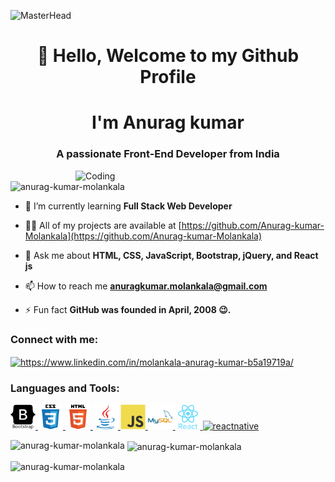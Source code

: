 ![MasterHead](https://user-images.githubusercontent.com/95478989/198955082-6e78ebb5-e1e4-49f9-8d32-6e5af3984dcd.gif)
<h1 align="center"> 👋 Hello, Welcome to my Github Profile</h1>
<h1 align="center"> I'm Anurag kumar</h1>
<h3 align="center">A passionate Front-End Developer from India</h3>
<img align="right" alt="Coding" width="400" src="https://camo.githubusercontent.com/b0476e711d948b5db51678ba19f80da25ccc88d5893852563e216ad833cbeb55/68747470733a2f2f63646e2e66696c65737461636b636f6e74656e742e636f6d2f6566625352313868543575524b756f307a6f4d41"></img>

<p align="left"> <img src="https://komarev.com/ghpvc/?username=anurag-kumar-molankala&label=Profile%20views&color=0e75b6&style=flat" alt="anurag-kumar-molankala" /> </p>

- 🌱 I’m currently learning **Full Stack Web Developer**

- 👨‍💻 All of my projects are available at [https://github.com/Anurag-kumar-Molankala](https://github.com/Anurag-kumar-Molankala)

- 💬 Ask me about **HTML, CSS, JavaScript, Bootstrap, jQuery, and React js**

- 📫 How to reach me **anuragkumar.molankala@gmail.com**

- ⚡ Fun fact **GitHub was founded in April, 2008 😉.**

<h3 align="left">Connect with me:</h3>
<p align="left">
<a href="https://www.linkedin.com/in/molankala-anurag-kumar-b5a19719a" target="blank"><img align="center" src="https://raw.githubusercontent.com/rahuldkjain/github-profile-readme-generator/master/src/images/icons/Social/linked-in-alt.svg" alt="https://www.linkedin.com/in/molankala-anurag-kumar-b5a19719a/" height="30" width="40" /></a>
</p>

<h3 align="left">Languages and Tools:</h3>
<p align="left"> <a href="https://getbootstrap.com" target="_blank" rel="noreferrer"> <img src="https://raw.githubusercontent.com/devicons/devicon/master/icons/bootstrap/bootstrap-plain-wordmark.svg" alt="bootstrap" width="40" height="40"/> </a> <a href="https://www.w3schools.com/css/" target="_blank" rel="noreferrer"> <img src="https://raw.githubusercontent.com/devicons/devicon/master/icons/css3/css3-original-wordmark.svg" alt="css3" width="40" height="40"/> </a> <a href="https://www.w3.org/html/" target="_blank" rel="noreferrer"> <img src="https://raw.githubusercontent.com/devicons/devicon/master/icons/html5/html5-original-wordmark.svg" alt="html5" width="40" height="40"/> </a> <a href="https://www.java.com" target="_blank" rel="noreferrer"> <img src="https://raw.githubusercontent.com/devicons/devicon/master/icons/java/java-original.svg" alt="java" width="40" height="40"/> </a> <a href="https://developer.mozilla.org/en-US/docs/Web/JavaScript" target="_blank" rel="noreferrer"> <img src="https://raw.githubusercontent.com/devicons/devicon/master/icons/javascript/javascript-original.svg" alt="javascript" width="40" height="40"/> </a> <a href="https://www.mysql.com/" target="_blank" rel="noreferrer"> <img src="https://raw.githubusercontent.com/devicons/devicon/master/icons/mysql/mysql-original-wordmark.svg" alt="mysql" width="40" height="40"/> </a> <a href="https://reactjs.org/" target="_blank" rel="noreferrer"> <img src="https://raw.githubusercontent.com/devicons/devicon/master/icons/react/react-original-wordmark.svg" alt="react" width="40" height="40"/> </a> <a href="https://reactnative.dev/" target="_blank" rel="noreferrer"> <img src="https://reactnative.dev/img/header_logo.svg" alt="reactnative" width="40" height="40"/> </a> </p>

<p><img align="left" src="https://github-readme-stats.vercel.app/api/top-langs?username=anurag-kumar-molankala&show_icons=true&locale=en&layout=compact" alt="anurag-kumar-molankala" /></p>

<p>&nbsp;<img align="center" src="https://github-readme-stats.vercel.app/api?username=anurag-kumar-molankala&show_icons=true&locale=en" alt="anurag-kumar-molankala" /></p>

<p><img align="center" src="https://github-readme-streak-stats.herokuapp.com/?user=anurag-kumar-molankala&" alt="anurag-kumar-molankala" /></p>
